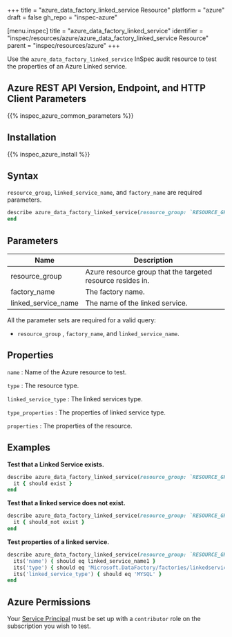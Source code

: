 +++
title = "azure_data_factory_linked_service Resource"
platform = "azure"
draft = false
gh_repo = "inspec-azure"

[menu.inspec]
title = "azure_data_factory_linked_service"
identifier = "inspec/resources/azure/azure_data_factory_linked_service Resource"
parent = "inspec/resources/azure"
+++

Use the `azure_data_factory_linked_service` InSpec audit resource to test the properties of an Azure Linked service.

## Azure REST API Version, Endpoint, and HTTP Client Parameters

{{% inspec_azure_common_parameters %}}

## Installation

{{% inspec_azure_install %}}

## Syntax

`resource_group`, `linked_service_name`, and `factory_name` are required parameters.

```ruby
describe azure_data_factory_linked_service(resource_group: `RESOURCE_GROUP`, factory_name: `FACTORY_NAME`, linked_service_name: `LINKED_SERVICE_NAME`) do
end
```

## Parameters

| Name                           | Description                                                                       |
|--------------------------------|-----------------------------------------------------------------------------------|
| resource_group                 | Azure resource group that the targeted resource resides in.                       |
| factory_name                   | The factory name.                                                                 |
| linked_service_name            | The name of the linked service. |

All the parameter sets are required for a valid query:

- `resource_group` , `factory_name`, and `linked_service_name`.

## Properties

`name`
: Name of the Azure resource to test.

`type`
: The resource type.

`linked_service_type`
: The linked services type.

`type_properties`
: The properties of linked service type.

`properties`
: The properties of the resource.

## Examples

**Test that a Linked Service exists.**

```ruby
describe azure_data_factory_linked_service(resource_group: `RESOURCE_GROUP`, factory_name: `FACTORY_NAME`, linked_service_name: `LINKED_SERVICE_NAME`) do
  it { should exist }
end
```

**Test that a linked service does not exist.**

```ruby
describe azure_data_factory_linked_service(resource_group: `RESOURCE_GROUP`, factory_name: `FACTORY_NAME`, linked_service_name: 'should not exit') do
  it { should_not exist }
end
```

**Test properties of a linked service.**

```ruby
describe azure_data_factory_linked_service(resource_group: `RESOURCE_GROUP`, name: 'FACTORY_NAME') do
  its('name') { should eq linked_service_name1 }
  its('type') { should eq 'Microsoft.DataFactory/factories/linkedservices' }
  its('linked_service_type') { should eq 'MYSQL' }
end
```

## Azure Permissions

Your [Service Principal](https://docs.microsoft.com/en-us/azure/azure-resource-manager/resource-group-create-service-principal-portal) must be set up with a `contributor` role on the subscription you wish to test.
